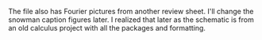 The file also has Fourier pictures from another review sheet. 
I'll change the snowman caption figures later. I realized that later as the schematic is from an old calculus project with all the packages and formatting. 
